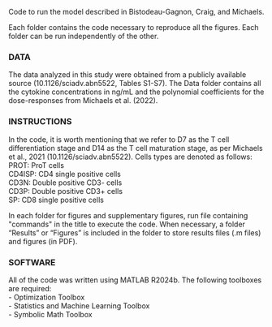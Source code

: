 Code to run the model described in Bistodeau-Gagnon, Craig, and Michaels. 

Each folder contains the code necessary to reproduce all the figures. Each folder can be run independently of the other. 

### DATA
The data analyzed in this study were obtained from a publicly available source (10.1126/sciadv.abn5522, Tables S1-S7). The Data folder contains all the cytokine concentrations in ng/mL and the polynomial coefficients for the dose-responses from Michaels et al. (2022).

### INSTRUCTIONS
In the code, it is worth mentioning that we refer to D7 as the T cell differentiation stage and D14 as the T cell maturation stage, as per Michaels et al., 2021 (10.1126/sciadv.abn5522). 
Cells types are denoted as follows:
	PROT: ProT cells  
	CD4ISP: CD4 single positive cells  
	CD3N: Double positive CD3- cells  
	CD3P: Double positive CD3+ cells  
	SP: CD8 single positive cells  

In each folder for figures and supplementary figures, run file containing "commands" in the title to execute the code. 
When necessary, a folder “Results” or “Figures” is included in the folder to store results files (.m files) and figures (in PDF). 

### SOFTWARE
All of the code was written using MATLAB R2024b. The following toolboxes are required:  
	- Optimization Toolbox  
 	- Statistics and Machine Learning Toolbox  
  	- Symbolic Math Toolbox  
